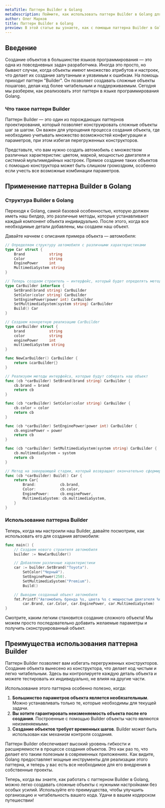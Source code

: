 ```yaml
---
metaTitle: Паттерн Builder в Golang
metaDescription: Поймите, как использовать паттерн Builder в Golang для упрощения процесса создания сложных объектов, избегая перегруженных конструкторов
author: Олег Марков
title: Паттерн Builder в Golang
preview: В этой статье вы узнаете, как с помощью паттерна Builder в Golang можно эффективно управлять сложным созданием объектов, избегая использования перегруженных конструкторов
---
```


## Введение

Создание объектов в большинстве языков программирования — это одна из повседневных задач разработчика. Иногда это просто, но бывают случаи, когда объекты имеют множество атрибутов и настроек, что делает их создание запутанным и уязвимым к ошибкам. На помощь приходит паттерн "Builder". Он позволяет создавать сложные объекты пошагово, делая код более читабельным и поддерживаемым. Сегодня мы разберем, как реализовать этот паттерн в языке программирования Golang.

### Что такое паттерн Builder

Паттерн Builder — это один из порождающих паттернов проектирования, который позволяет конструировать сложные объекты шаг за шагом. Он важен для упрощения процесса создания объекта, где необходимо учитывать множество возможностей конфигурации и параметров, при этом избегая перегруженных конструкторов.

Представьте, что вам нужно создать автомобиль с множеством различных характеристик: цветом, маркой, мощностью двигателя и системой мультимедийных настроек. Прямое создание таких объектов с помощью конструктора может быть слишком громоздким, особенно если учесть все возможные комбинации параметров.

## Применение паттерна Builder в Golang

### Структура Builder в Golang

Переходя к Golang, самой базовой особенностью, которую должен иметь наш билдер, это различные методы, которые устанавливают каждый компонент объекта индивидуально. После этого, когда все необходимые детали добавлены, мы создаем наш объект.

Давайте начнем с описания примера объекта — автомобиля:

```go
// Определяем структуру автомобиля с различными характеристиками
type Car struct {
	Brand           string
	Color           string
	EnginePower     int
	MultimediaSystem string
}

// Теперь создаем строитель — интерфейс, который будет определять методы создания автомобиля
type CarBuilder interface {
	SetBrand(brand string) CarBuilder
	SetColor(color string) CarBuilder
	SetEnginePower(power int) CarBuilder
	SetMultimediaSystem(system string) CarBuilder
	Build() Car
}

// Создаем конкретную реализацию CarBuilder
type carBuilder struct {
	brand           string
	color           string
	enginePower     int
	multimediaSystem string
}

func NewCarBuilder() CarBuilder {
	return &carBuilder{}
}

// Реализуем методы интерфейса, которые будут собирать наш объект
func (cb *carBuilder) SetBrand(brand string) CarBuilder {
	cb.brand = brand
	return cb
}

func (cb *carBuilder) SetColor(color string) CarBuilder {
	cb.color = color
	return cb
}

func (cb *carBuilder) SetEnginePower(power int) CarBuilder {
	cb.enginePower = power
	return cb
}

func (cb *carBuilder) SetMultimediaSystem(system string) CarBuilder {
	cb.multimediaSystem = system
	return cb
}

// Метод на завершающей стадии, который возвращает окончательно сформированный объект
func (cb *carBuilder) Build() Car {
	return Car{
		Brand:           cb.brand,
		Color:           cb.color,
		EnginePower:     cb.enginePower,
		MultimediaSystem: cb.multimediaSystem,
	}
}
```

### Использование паттерна Builder

Теперь, когда мы настроили наш Builder, давайте посмотрим, как использовать его для создания автомобиля:

```go
func main() {
	// Создаем нового строителя автомобиля
	builder := NewCarBuilder()

	// Добавляем различные характеристики
	car := builder.SetBrand("Toyota").
		SetColor("Черный").
		SetEnginePower(250).
		SetMultimediaSystem("Premium").
		Build()

	// Выводим созданный объект автомобиля
	fmt.Printf("Автомобиль бренда %s, цвета %s с мощностью двигателя %d и мультимедийной системой %s\n",
		car.Brand, car.Color, car.EnginePower, car.MultimediaSystem)
}
```

Смотрите, каким легким становится создание сложного объекта! Мы можем просто последовательно добавить желаемые параметры и получить сконструированный объект.

## Преимущества использования паттерна Builder

Паттерн Builder позволяет вам избегать перегруженных конструкторов. Создание объекта вынесено из конструктора, что делает код чистым и легко читабельным. Здесь вы контролируете каждую деталь объекта и можете тестировать их индивидуально, не влияя на другие части.

Использование этого паттерна особенно полезно, когда:

1. **Большинство параметров объекта является необязательным**. Можно устанавливать только те, которые необходимы для текущей задачи.
2. **Вы хотите гарантировать неизменяемость объекта после его создания**. Построенные с помощью Builder объекты часто являются неизменяемыми.
3. **Создание объектов требует временных шагов**. Builder может быть использован как механизм контроля создания.

Паттерн Builder обеспечивает высокий уровень гибкости и расширяемости в процессе создания объектов. Это как раз то, что делает его таким полезным в современных приложениях. Как видите, Golang предоставляет мощные инструменты для реализации этого паттерна, и теперь у вас есть все необходимое для его внедрения в собственные проекты.

Теперь, когда вы знаете, как работать с паттерном Builder в Golang, можно легко создавать сложные объекты с нужными настройками без особых усилий. Используйте его преимущества, чтобы улучшить организацию и читабельность вашего кода. Удачи в вашем кодерском путешествии!